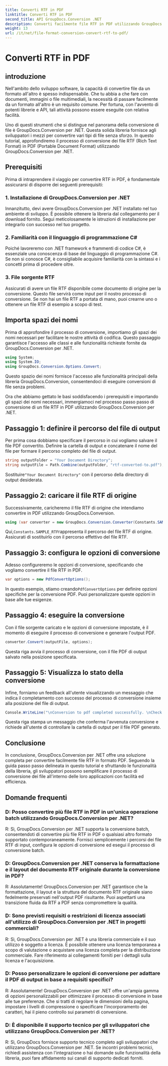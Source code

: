 ```yaml
---
title: Converti RTF in PDF
linktitle: Converti RTF in PDF
second_title: API GroupDocs.Conversion .NET
description: Converti facilmente file RTF in PDF utilizzando GroupDocs.Conversion per .NET. Segui la nostra procedura dettagliata per l'integrazione e libera la potenza della conversione dei file.
weight: 13
url: /it/net/file-format-conversion-convert-rtf-to-pdf/
---
```


# Converti RTF in PDF

## introduzione

Nell'ambito dello sviluppo software, la capacità di convertire file da un formato all'altro è spesso indispensabile. Che tu abbia a che fare con documenti, immagini o file multimediali, la necessità di passare facilmente da un formato all'altro è un requisito comune. Per fortuna, con l'avvento di potenti librerie e API, tali attività possono essere eseguite con relativa facilità.

Uno di questi strumenti che si distingue nel panorama della conversione di file è GroupDocs.Conversion per .NET. Questa solida libreria fornisce agli sviluppatori i mezzi per convertire vari tipi di file senza sforzo. In questo tutorial, approfondiremo il processo di conversione dei file RTF (Rich Text Format) in PDF (Portable Document Format) utilizzando GroupDocs.Conversion per .NET.

## Prerequisiti

Prima di intraprendere il viaggio per convertire RTF in PDF, è fondamentale assicurarsi di disporre dei seguenti prerequisiti:

### 1. Installazione di GroupDocs.Conversion per .NET

Innanzitutto, devi avere GroupDocs.Conversion per .NET installato nel tuo ambiente di sviluppo. È possibile ottenere la libreria dal collegamento per il download fornito. Segui meticolosamente le istruzioni di installazione per integrarlo con successo nel tuo progetto.

### 2. Familiarità con il linguaggio di programmazione C#

Poiché lavoreremo con .NET framework e frammenti di codice C#, è essenziale una conoscenza di base del linguaggio di programmazione C#. Se non si conosce C#, è consigliabile acquisire familiarità con la sintassi e i concetti prima di procedere oltre.

### 3. File sorgente RTF

Assicurati di avere un file RTF disponibile come documento di origine per la conversione. Questo file servirà come input per il nostro processo di conversione. Se non hai un file RTF a portata di mano, puoi crearne uno o ottenere un file RTF di esempio a scopo di test.

## Importa spazi dei nomi

Prima di approfondire il processo di conversione, importiamo gli spazi dei nomi necessari per facilitare le nostre attività di codifica. Questo passaggio garantisce l'accesso alle classi e alle funzionalità richieste fornite da GroupDocs.Conversion per .NET.

```csharp
using System;
using System.IO;
using GroupDocs.Conversion.Options.Convert;
```

Questo spazio dei nomi fornisce l'accesso alle funzionalità principali della libreria GroupDocs.Conversion, consentendoci di eseguire conversioni di file senza problemi.

Ora che abbiamo gettato le basi soddisfacendo i prerequisiti e importando gli spazi dei nomi necessari, immergiamoci nel processo passo passo di conversione di un file RTF in PDF utilizzando GroupDocs.Conversion per .NET.

## Passaggio 1: definire il percorso del file di output

Per prima cosa dobbiamo specificare il percorso in cui vogliamo salvare il file PDF convertito. Definire la cartella di output e concatenare il nome del file per formare il percorso completo del file di output.

```csharp
string outputFolder = "Your Document Directory";
string outputFile = Path.Combine(outputFolder, "rtf-converted-to.pdf");
```

 Sostituire`"Your Document Directory"` con il percorso della directory di output desiderata.

## Passaggio 2: caricare il file RTF di origine

Successivamente, caricheremo il file RTF di origine che intendiamo convertire in PDF utilizzando GroupDocs.Conversion.

```csharp
using (var converter = new GroupDocs.Conversion.Converter(Constants.SAMPLE_RTF))
```

 Qui,`Constants.SAMPLE_RTF`rappresenta il percorso del file RTF di origine. Assicurati di sostituirlo con il percorso effettivo del file RTF.

## Passaggio 3: configura le opzioni di conversione

Adesso configureremo le opzioni di conversione, specificando che vogliamo convertire il file RTF in PDF.

```csharp
var options = new PdfConvertOptions();
```

 In questo esempio, stiamo creando`PdfConvertOptions` per definire opzioni specifiche per la conversione PDF. Puoi personalizzare queste opzioni in base alle tue esigenze.

## Passaggio 4: eseguire la conversione

Con il file sorgente caricato e le opzioni di conversione impostate, è il momento di eseguire il processo di conversione e generare l'output PDF.

```csharp
converter.Convert(outputFile, options);
```

Questa riga avvia il processo di conversione, con il file PDF di output salvato nella posizione specificata.

## Passaggio 5: Visualizza lo stato della conversione

Infine, forniamo un feedback all'utente visualizzando un messaggio che indica il completamento con successo del processo di conversione insieme alla posizione del file di output.

```csharp
Console.WriteLine("\nConversion to pdf completed successfully. \nCheck output in {0}", outputFolder);
```

Questa riga stampa un messaggio che conferma l'avvenuta conversione e richiede all'utente di controllare la cartella di output per il file PDF generato.

## Conclusione

In conclusione, GroupDocs.Conversion per .NET offre una soluzione completa per convertire facilmente file RTF in formato PDF. Seguendo la guida passo passo delineata in questo tutorial e sfruttando le funzionalità della libreria, gli sviluppatori possono semplificare il processo di conversione dei file all'interno delle loro applicazioni con facilità ed efficienza.

## Domande frequenti

### D: Posso convertire più file RTF in PDF in un'unica operazione batch utilizzando GroupDocs.Conversion per .NET?

R: Sì, GroupDocs.Conversion per .NET supporta la conversione batch, consentendoti di convertire più file RTF in PDF o qualsiasi altro formato supportato contemporaneamente. Fornisci semplicemente i percorsi dei file RTF di input, configura le opzioni di conversione ed esegui il processo di conversione batch.

### D: GroupDocs.Conversion per .NET conserva la formattazione e il layout del documento RTF originale durante la conversione in PDF?

R: Assolutamente! GroupDocs.Conversion per .NET garantisce che la formattazione, il layout e la struttura del documento RTF originale siano fedelmente preservati nell'output PDF risultante. Puoi aspettarti una transizione fluida da RTF a PDF senza compromettere la qualità.

### D: Sono previsti requisiti o restrizioni di licenza associati all'utilizzo di GroupDocs.Conversion per .NET in progetti commerciali?

R: Sì, GroupDocs.Conversion per .NET è una libreria commerciale e il suo utilizzo è soggetto a licenza. È possibile ottenere una licenza temporanea a scopo di valutazione o acquistare una licenza completa per la distribuzione commerciale. Fare riferimento ai collegamenti forniti per i dettagli sulla licenza e l'acquisizione.

### D: Posso personalizzare le opzioni di conversione per adattare il PDF di output in base a requisiti specifici?

R: Assolutamente! GroupDocs.Conversion per .NET offre un'ampia gamma di opzioni personalizzabili per ottimizzare il processo di conversione in base alle tue preferenze. Che si tratti di regolare le dimensioni della pagina, impostare i livelli di compressione o specificare l'incorporamento dei caratteri, hai il pieno controllo sui parametri di conversione.

### D: È disponibile il supporto tecnico per gli sviluppatori che utilizzano GroupDocs.Conversion per .NET?

R: Sì, GroupDocs fornisce supporto tecnico completo agli sviluppatori che utilizzano GroupDocs.Conversion per .NET. Se incontri problemi tecnici, richiedi assistenza con l'integrazione o hai domande sulle funzionalità della libreria, puoi fare affidamento sui canali di supporto dedicati forniti.
